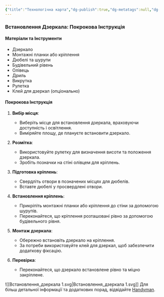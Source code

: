```yaml
---
{"title":"Технологічна карта","dg-publish":true,"dg-metatags":null,"dg-home":null,"permalink":"/tehnologichna-karta-1/","dgPassFrontmatter":true,"noteIcon":""}
---
```


### Встановлення Дзеркала: Покрокова Інструкція

#### Матеріали та Інструменти
- Дзеркало
- Монтажні планки або кріплення
- Дюбелі та шурупи
- Будівельний рівень
- Олівець
- Дриль
- Викрутка
- Рулетка
- Клей для дзеркал (опціонально)

#### Покрокова Інструкція
1. **Вибір місця**:
   - Виберіть місце для встановлення дзеркала, враховуючи доступність і освітлення.
   - Виміряйте площу, де плануєте встановити дзеркало.

2. **Розмітка**:
   - Використовуйте рулетку для визначення висоти та положення дзеркала.
   - Зробіть позначки на стіні олівцем для кріплень.

3. **Підготовка кріплень**:
   - Свердліть отвори в позначених місцях для дюбелів.
   - Вставте дюбелі у просвердлені отвори.

4. **Встановлення кріплень**:
   - Прикріпіть монтажні планки або кріплення до стіни за допомогою шурупів.
   - Переконайтеся, що кріплення розташовані рівно за допомогою будівельного рівня.

5. **Монтаж дзеркала**:
   - Обережно встановіть дзеркало на кріплення.
   - За потреби використовуйте клей для дзеркал, щоб забезпечити додаткову фіксацію.

6. **Перевірка**:
   - Переконайтеся, що дзеркало встановлене рівно та міцно закріплене.

![[Встановлення_дзеркала 1.svg\|Встановлення_дзеркала 1.svg]]
Для більш детальної інформації та додаткових порад, відвідайте [Handyman](https://handyman.pp.ua/).

